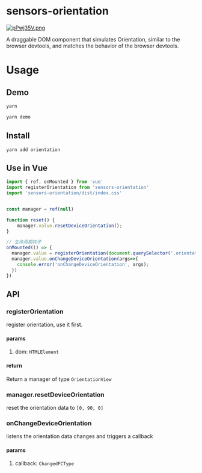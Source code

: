 # sensors-orientation

<a href="https://imgse.com/i/pPwj35V"><img src="https://s1.ax1x.com/2023/08/31/pPwj35V.png" alt="pPwj35V.png" border="0" /></a>

A draggable DOM component that simulates Orientation, similar to the browser devtools, and matches the behavior of the browser devtools.

# Usage

## Demo

```sh
yarn 

yarn demo
```

## Install

```
yarn add orientation
```

## Use in Vue
```ts
import { ref, onMounted } from 'vue'
import registerOrientation from 'sensors-orientation'
import 'sensors-orientation/dist/index.css'


const manager = ref(null)

function reset() {
    manager.value.resetDeviceOrientation();
}

// 生命周期钩子
onMounted(() => {
  manager.value = registerOrientation(document.querySelector('.orientation'));
  manager.value.onChangeDeviceOrientation(args=>{
    console.error('onChangeDeviceOrientation', args);
  })
})
```

## API

###  registerOrientation
register orientation, use it first.

#### params

1. dom: `HTMLElement`

#### return

Return a manager of type `OrientationView`

### manager.resetDeviceOrientation

reset the orientation data to `[0, 90, 0]`

### onChangeDeviceOrientation

listens the orientation data changes and triggers a callback

#### params

1. callback: `ChangedFCType`
